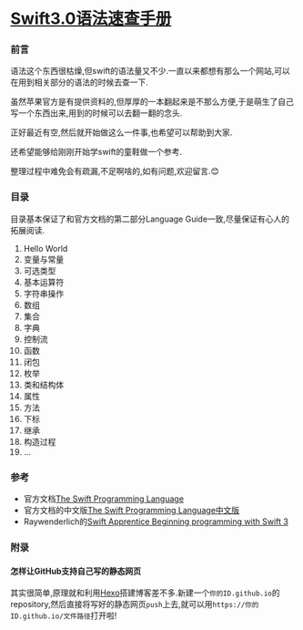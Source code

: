 # [Swift3.0语法速查手册](https://darielchen.github.io/SwiftManual/)

### 前言
语法这个东西很枯燥,但swift的语法量又不少.一直以来都想有那么一个网站,可以在用到相关部分的语法的时候去查一下.

虽然苹果官方是有提供资料的,但厚厚的一本翻起来是不那么方便,于是萌生了自己写一个东西出来,用到的时候可以去翻一翻的念头.

正好最近有空,然后就开始做这么一件事,也希望可以帮助到大家.

还希望能够给刚刚开始学swift的童鞋做一个参考.

整理过程中难免会有疏漏,不足啊啥的,如有问题,欢迎留言.😊

### 目录
目录基本保证了和官方文档的第二部分Language Guide一致,尽量保证有心人的拓展阅读.

1. Hello World
2. 变量与常量
3. 可选类型
4. 基本运算符
5. 字符串操作
6. 数组
7. 集合
8. 字典
9. 控制流
10. 函数
11. 闭包
12. 枚举
13. 类和结构体
14. 属性
15. 方法
16. 下标
17. 继承
18. 构造过程
19. ...



### 参考
* 官方文档[The Swift Programming Language](https://swift.org/documentation/#the-swift-programming-language)
* 官方文档的中文版[The Swift Programming Language中文版](https://github.com/numbbbbb/the-swift-programming-language-in-chinese)
* Raywenderlich的[Swift Apprentice
Beginning programming with Swift 3](http://www.raywenderlich.com/store/swift-apprentice)



### 附录
#### 怎样让GitHub支持自己写的静态网页
其实很简单,原理就和利用[Hexo](https://hexo.io)搭建博客差不多.新建一个`你的ID.github.io`的repository,然后直接将写好的静态网页`push`上去,就可以用`https://你的ID.github.io/文件路径`打开啦!